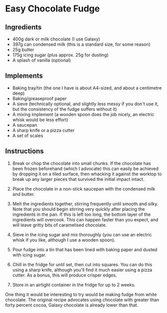 # Easy Chocolate Fudge

## Ingredients

+ 400g dark or milk chocolate (I use Galaxy)
+ 397g can condensed milk (this is a standard size, for some reason)
+ 25g butter
+ 175g icing sugar (plus approx. 25g for dusting)
+ A splash of vanilla (optional)

## Implements

+ Baking tray/tin (the one I have is about A4-sized, and about a centimetre deep)
+ Baking/greaseproof paper
+ A sieve (technically optional, and slightly less messy if you don't use it, but the consistency of the fudge suffers without it)
+ A mixing implement (a wooden spoon does the job nicely, an electric whisk would be less effort)
+ A saucepan
+ A sharp knife or a pizza cutter
+ A set of scales

## Instructions

1. Break or chop the chocolate into small chunks. If the chocolate has been frozen beforehand (which I advocate) this can easily be achieved by dropping it on a tiled surface, then whacking it against the worktop to break up any larger pieces that survived the initial impact intact.

2. Place the chocolate in a non-stick saucepan with the condensed milk and butter.

3. Melt the ingredients together, stirring frequently until smooth and silky. Note that you should begin stirring very quickly after placing the ingredients in the pan. If this is left too long, the bottom layer of the ingredients will overcook. This can happen faster than you expect, and will leave gritty bits of caramelised chocolate.

4. Sieve in the icing sugar and mix thoroughly (you can use an electric whisk if you like, although I use a wooden spoon).

5. Pour fudge into a tin that has been lined with baking paper and dusted with icing sugar.

6. Chill in the fridge for until set, then cut into squares. You can do this using a sharp knife, although you'll find it much easier using a pizza cutter. As a bonus, this will produce crisper edges.

7. Store in an airtight container in the fridge for up to 2 weeks.

One thing it would be interesting to try would be making fudge from white chocolate. The original recipe advocates using chocolate with greater than forty percent cocoa, Galaxy chocolate is already lower than that.